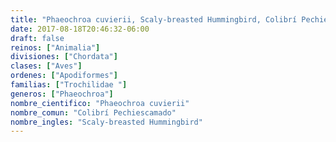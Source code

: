 ```yaml
---
title: "Phaeochroa cuvierii, Scaly-breasted Hummingbird, Colibrí Pechiescamado"
date: 2017-08-18T20:46:32-06:00
draft: false
reinos: ["Animalia"]
divisiones: ["Chordata"]
clases: ["Aves"]
ordenes: ["Apodiformes"]
familias: ["Trochilidae "]
generos: ["Phaeochroa"]
nombre_cientifico: "Phaeochroa cuvierii"
nombre_comun: "Colibrí Pechiescamado"
nombre_ingles: "Scaly-breasted Hummingbird"
---
```

